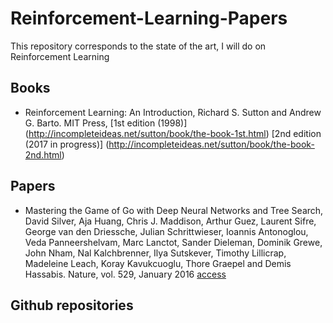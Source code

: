 # Reinforcement-Learning-Papers

This repository corresponds to the state of the art, I will do on Reinforcement Learning

## Books

* Reinforcement Learning: An Introduction, Richard S. Sutton and Andrew G. Barto. MIT Press, [1st edition (1998)] (http://incompleteideas.net/sutton/book/the-book-1st.html) [2nd edition (2017 in progress)] (http://incompleteideas.net/sutton/book/the-book-2nd.html)

## Papers

* Mastering the Game of Go with Deep Neural Networks and Tree Search, David Silver, Aja Huang, Chris J. Maddison, Arthur Guez, Laurent Sifre, George van den Driessche, Julian Schrittwieser, Ioannis Antonoglou, Veda Panneershelvam, Marc Lanctot, Sander Dieleman, Dominik Grewe, John Nham, Nal Kalchbrenner, Ilya Sutskever, Timothy Lillicrap, Madeleine Leach, Koray Kavukcuoglu, Thore Graepel and Demis Hassabis. Nature, vol. 529, January 2016 [access](https://storage.googleapis.com/deepmind-media/alphago/AlphaGoNaturePaper.pdf)

## Github repositories




